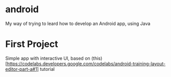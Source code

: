 # android
My way of trying to leard how to develop an Android app, using Java

# First Project

Simple app with interactive UI, based on (this)[https://codelabs.developers.google.com/codelabs/android-training-layout-editor-part-a#1] tutorial
